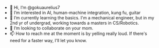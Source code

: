 - 👋 Hi, I’m @gokuaurelius7
- 👀 I’m interested in AI, human-machine integration, kung fu, guitar
- 🌱 I’m currently learning the basics. I'm a mechanical engineer, but in my 2nd yr of undergrad, working towards a masters in CS/Robotics. 
- 💞️ I’m looking to collaborate on your mom. 
- 📫 How to reach me at the moment is by yelling really loud.  If there's need for a faster way, I'll let you know.  

<!---
gokuaurelius7/gokuaurelius7 is a ✨ special ✨ repository because its `README.md` (this file) appears on your GitHub profile.
You can click the Preview link to take a look at your changes.
--->
